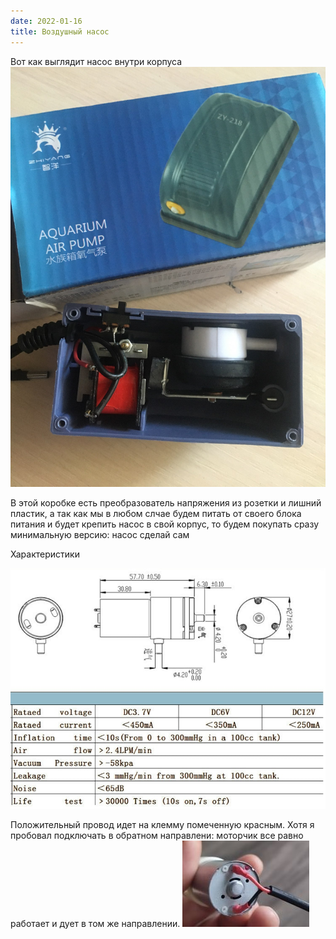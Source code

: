 ```yaml
---
date: 2022-01-16
title: Воздушный насос
---
```


Вот как выглядит насос внутри корпуса
![насос внутри корпуса](air-pump-inside.jpg)

В этой коробке есть преобразователь напряжения из розетки и лишний пластик, а так как мы в любом слчае будем питать от своего блока питания и будет крепить насос в свой корпус, то будем покупать сразу минимальную версию: насос сделай сам


Характеристики

![характеристики от производителя](air-pump-spec.jpg)

Положительный провод идет на клемму помеченную красным. Хотя я пробовал подключать в обратном направлени: моторчик все равно работает и дует в том же направлении.
![подключение питания](air-pump-connection.jpg)